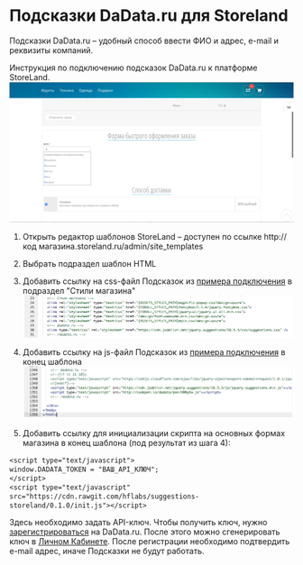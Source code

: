 # Подсказки DaData.ru для Storeland
Подсказки DaData.ru – удобный способ ввести ФИО и адрес, e-mail и реквизиты компаний.

Инструкция по подключению подсказок DaData.ru к платформе StoreLand.
![image](screenshots/result.png)

1. Открыть редактор шаблонов StoreLand – доступен по ссылке http://код магазина.storeland.ru/admin/site_templates

2. Выбрать подраздел шаблон HTML

3. Добавить ссылку на css-файл Подсказок из [примера подключения](https://dadata.ru/suggestions/usage/) в подраздел "Стили магазина"
![image](screenshots/css.png)
4. Добавить ссылку на js-файл Подсказок из [примера подключения](https://dadata.ru/suggestions/usage/) в конец шаблона
![image](screenshots/js.png)
5. Добавить ссылку для инициализации скрипта на основных формах магазина в конец шаблона (под результат из шага 4):
```
<script type="text/javascript">
window.DADATA_TOKEN = "ВАШ_API_КЛЮЧ";
</script>
<script type="text/javascript" src="https://cdn.rawgit.com/hflabs/suggestions-storeland/0.1.0/init.js"></script>
```
Здесь необходимо задать API-ключ. 
Чтобы получить ключ, нужно [зарегистрироваться](https://dadata.ru/#registration_popup) на DaData.ru. После этого можно сгенерировать ключ в [Личном Кабинете](https://dadata.ru/profile/#info).
После регистрации необходимо подтвердить e-mail адрес, иначе Подсказки не будут работать.
